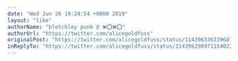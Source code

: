 ```yaml
---
date: "Wed Jun 26 19:24:54 +0000 2019"
layout: "like"
authorName: "bletchley punk @ ❌⭕️❌⭕️"
authorUrl: "https://twitter.com/alicegoldfuss"
originalPost: "https://twitter.com/alicegoldfuss/status/1143963363396870144"
inReplyTo: "https://twitter.com/alicegoldfuss/status/1143962909711540224"
---
```

